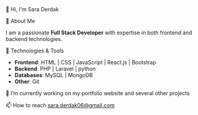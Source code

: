👋 Hi, I'm Sara Derdak

🌟 About Me

I am a passionate **Full Stack Developer** with expertise in both frontend and backend technologies.

 🚀 Technologies & Tools
- **Frontend**: HTML | CSS | JavaScript | React.js | Bootstrap
- **Backend**: PHP | Laravel | python
- **Databases**: MySQL | MongoDB
- **Other**: Git 

🔭 I’m currently working on my portfolio website and several other projects

📫 How to reach sara.derdak06@gmail.com
